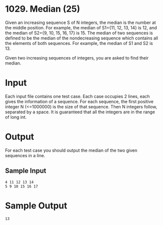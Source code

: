# 1029. Median (25)

Given an increasing sequence S of N integers, the median is the number at the middle position. For example, the median of S1={11, 12, 13, 14} is 12, and the median of S2={9, 10, 15, 16, 17} is 15. The median of two sequences is defined to be the median of the nondecreasing sequence which contains all the elements of both sequences. For example, the median of S1 and S2 is 13.  
  
Given two increasing sequences of integers, you are asked to find their median.

# Input

Each input file contains one test case. Each case occupies 2 lines, each gives the information of a sequence. For each sequence, the first positive integer N (<=1000000) is the size of that sequence. Then N integers follow, separated by a space. It is guaranteed that all the integers are in the range of long int.

# Output

For each test case you should output the median of the two given sequences in a line.

## Sample Input

```
4 11 12 13 14
5 9 10 15 16 17
```

# Sample Output

```
13
```
